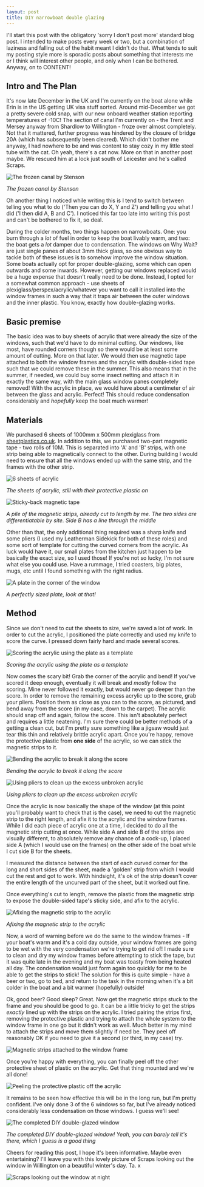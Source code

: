 ```yaml
---
layout: post
title: DIY narrowboat double glazing
---
```


I'll start this post with the obligatory 'sorry I don't post more' standard blog
post. I intended to make posts every week or two, but a combination of laziness
and falling out of the habit meant I didn't do that. What tends to suit my
posting style more is sporadic posts about something that interests me or I
think will interest other people, and only when I can be bothered. Anyway, on to
CONTENT!

## Intro and The Plan

It's now late December in the UK and I'm currently on the boat alone while Erin
is in the US getting UK visa stuff sorted. Around mid-December we got a pretty
severe cold snap, with our new onboard weather station reporting temperatures of
-10C! The section of canal I'm currently on - the Trent and Mersey anyway from
Shardlow to Willington - froze over almost completely. Not that it mattered,
further progress was hindered by the closure of bridge 20A (which has
subsequently been cleared). Which didn't bother me anyway, I had nowhere to be
and was content to stay cozy in my little steel tube with the cat. Oh yeah,
there's a cat now. More on that in another post maybe. We rescued him at a lock
just south of Leicester and he's called Scraps.

![The frozen canal by Stenson](/images/03-frozen-stenson.jpg)

_The frozen canal by Stenson_

Oh another thing I noticed while writing this is I tend to switch between
telling you what to do ('Then you can do X, Y and Z') and telling you what _I_
did ('I then did A, B and C'). I noticed this far too late into writing this
post and can't be bothered to fix it, so deal.

During the colder months, two things happen on narrowboats. One: you burn
through a _lot_ of fuel in order to keep the boat livably warm, and two: the
boat gets a _lot_ damper due to condensation. The windows on Why Wait? are just
single panes of about 3mm thick glass, so one obvious way to tackle both of
these issues is to somehow improve the window situation. Some boats actually opt
for proper double-glazing, some which can open outwards and some inwards.
However, getting our windows replaced would be a huge expense that doesn't
really need to be done. Instead, I opted for a somewhat common approach - use
sheets of plexiglass/perspex/acrylic/whatever you want to call it installed into
the window frames in such a way that it traps air between the outer windows and
the inner plastic. You know, exactly how double-glazing works.

## Basic premise

The basic idea was to buy sheets of acrylic that were already the size of the
windows, such that we'd have to do minimal cutting. Our windows, like most, have
rounded corners though so there would be at least some amount of cutting. More
on that later. We would then use magnetic tape attached to both the window
frames and the acrylic with double-sided tape such that we could remove these in
the summer. This also means that in the summer, if needed, we could buy some
insect netting and attach it in exactly the same way, with the main glass window
panes completely removed! With the acrylic in place, we would have about a
centimeter of air between the glass and acrylic. Perfect! This should reduce
condensation considerably and _hopefully_ keep the boat much warmer!

## Materials

We purchased 6 sheets of 1000mm x 500mm plexiglass from
[sheetplastics.co.uk](sheetplastics.co.uk). In addition to this, we purchased
two-part magnetic tape - two rolls of 10M. This is separated into 'A' and 'B'
strips, with one strip being able to magnetically connect to the other. During
building I would need to ensure that all the windows ended up with the same
strip, and the frames with the other strip.

![6 sheets of acrylic](/images/03-acrylic.jpg)

_The sheets of acrylic, still with their protective plastic on_

![Sticky-back magnetic tape](/images/03-magnetic-tape.jpg)

_A pile of the magnetic strips, already cut to length by me. The two sides are
differentiatable by site. Side B has a line through the middle_

Other than that, the only additional thing required was a sharp knife and some
pliers (I used my Leatherman Sidekick for both of these roles) and some sort of
template for cutting the curved corners from the acrylic. As luck would have it,
our small plates from the kitchen just happen to be basically the exact size, so
I used those! If you're not so lucky, I'm not sure what else you could use. Have
a rummage, I tried coasters, big plates, mugs, etc until I found something with
the right radius.

![A plate in the corner of the window](/images/03-plate.jpg)

_A perfectly sized plate, look at that!_

## Method

Since we don't need to cut the sheets to size, we're saved a lot of work. In
order to cut the acrylic, I positioned the plate correctly and used my knife to
score the curve. I pressed down fairly hard and made several scores.

![Scoring the acrylic using the plate as a template](/images/03-scoring.jpg)

_Scoring the acrylic using the plate as a template_

Now comes the scary bit! Grab the corner of the acrylic and bend! If you've
scored it deep enough, eventually it will break and _mostly_ follow the scoring.
Mine never followed it exactly, but would never go deeper than the score. In
order to remove the remaining excess acrylic up to the score, grab your pliers.
Position them as close as you can to the score, as pictured, and bend away from
the score (in my case, down to the carpet). The acrylic should snap off and
again, follow the score. This isn't absolutely perfect and requires a little
neatening. I'm sure there could be better methods of a getting a clean cut, but
I'm pretty sure something like a jigsaw would just tear this thin and relatively
brittle acrylic apart. Once you're happy, remove the protective plastic from
**one side** of the acrylic, so we can stick the magnetic strips to it.

![Bending the acrylic to break it along the score](/images/03-bend-acrylic.jpg)

_Bending the acrylic to break it along the score_

![Using pliers to clean up the excess unbroken acrylic](/images/03-pliers.jpg)

_Using pliers to clean up the excess unbroken acrylic_

Once the acrylic is now basically the shape of the window (at this point you'll
probably want to check that is the case), we need to cut the magnetic strip to
the right length, and afix it to the acrylic and the window frames. While I did
each piece of acrylic one at a time, I decided to do all the magnetic strip
cutting at once. While side A and side B of the strips are visually different,
to absolutely remove any chance of a cock-up, I placed side A (which I would use
on the frames) on the other side of the boat while I cut side B for the sheets.

I measured the distance between the start of each curved corner for the long and
short sides of the sheet, made a 'golden' strip from which I would cut the rest
and got to work. With hindsight, it's ok of the strip doesn't cover the entire
length of the uncurved part of the sheet, but it worked out fine.

Once everything's cut to length, remove the plastic from the magnetic strip to
expose the double-sided tape's sticky side, and afix to the acrylic.

![Afixing the magnetic strip to the acrylic](/images/03-sticking-magnetic-strip.jpg)

_Afixing the magnetic strip to the acrylic_

Now, a word of warning before we do the same to the window frames - If your
boat's warm and it's a cold day outside, your window frames are going to be wet
with the very condensation we're trying to get rid of! I made sure to clean and
dry my window frames before attempting to stick the tape, but it was quite late
in the evening and my boat was toasty from being heated all day. The
condensation would just form again too quickly for me to be able to get the
strips to stick! The solution for this is quite simple - have a beer or two, go
to bed, and return to the task in the morning when it's a bit colder in the boat
and a bit warmer (hopefully) outside!

Ok, good beer? Good sleep? Great. Now get the magnetic strips stuck to the frame
and you should be good to go. It can be a little tricky to get the strips
_exactly_ lined up with the strips on the acrylic. I tried pairing the strips
first, removing the protective plastic and trying to attach the whole system to
the window frame in one go but it didn't work as well. Much better in my mind to
attach the strips and move them slightly if need be. They peel off reasonably OK
if you need to give it a second (or third, in my case) try.

![Magnetic strips attached to the window frame](/images/03-strips-on-frame.jpg)

Once you're happy with everything, you can finally peel off the other protective
sheet of plastic on the acrylic. Get that thing mounted and we're all done!

![Peeling the protective plastic off the acrylic](/images/03-peeling-acrylic.jpg)

It remains to be seen how effective this will be in the long run, but I'm pretty
confident. I've only done 3 of the 6 windows so far, but I've already noticed
considerably less condensation on those windows. I guess we'll see!

![The completed DIY double-glazed window](/images/03-completed-window.jpg)

_The completed DIY double-glazed window! Yeah, you can barely tell it's there,
which I guess is a good thing_

Cheers for reading this post, I hope it's been informative. Maybe even
entertaining? I'll leave you with this lovely picture of Scraps looking out the
window in Willington on a beautiful winter's day. Ta. x

![Scraps looking out the window at night](/images/03-scraps.jpg)
